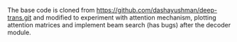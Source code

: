 The base code is cloned from https://github.com/dashayushman/deep-trans.git and modified to experiment with attention 
mechanism, plotting attention matrices and implement beam search (has bugs) after the decoder module.
